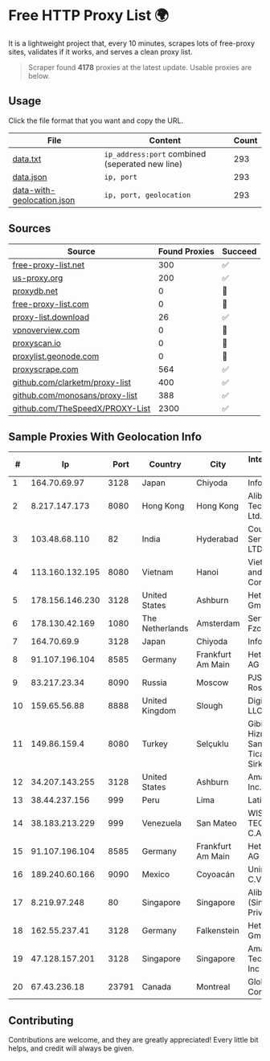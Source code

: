 
# Free HTTP Proxy List 🌍

It is a lightweight project that, every 10 minutes, scrapes lots of free-proxy sites, validates if it works, and serves a clean proxy list.


> Scraper found **4178** proxies at the latest update. Usable proxies are below.

## Usage

Click the file format that you want and copy the URL.


|File|Content|Count|
|----|-------|-----|
|[data.txt](https://raw.githubusercontent.com/themiralay/Proxy-List-World/master/data.txt)|`ip_address:port` combined (seperated new line)|293|
|[data.json](https://raw.githubusercontent.com/themiralay/Proxy-List-World/master/data.json)|`ip, port`|293|
|[data-with-geolocation.json](https://raw.githubusercontent.com/themiralay/Proxy-List-World/master/data-with-geolocation.json)|`ip, port, geolocation`|293|

## Sources

|Source|Found Proxies|Succeed|
|------|-------------|-------|
|[free-proxy-list.net](https://free-proxy-list.net)|300|✅|
|[us-proxy.org](https://www.us-proxy.org)|200|✅|
|[proxydb.net](http://proxydb.net)|0|🚫|
|[free-proxy-list.com](https://free-proxy-list.com/?page=&port=&type%5B%5D=http&type%5B%5D=https&up_time=0&search=Search)|0|🚫|
|[proxy-list.download](https://www.proxy-list.download/HTTP)|26|✅|
|[vpnoverview.com](https://vpnoverview.com/privacy/anonymous-browsing/free-proxy-servers)|0|🚫|
|[proxyscan.io](https://www.proxyscan.io)|0|🚫|
|[proxylist.geonode.com](https://proxylist.geonode.com/api/proxy-list?limit=300&page=1&sort_by=lastChecked&sort_type=desc&protocols=http,https)|0|🚫|
|[proxyscrape.com](https://api.proxyscrape.com/v2/?request=displayproxies&protocol=http&timeout=10000&country=all&ssl=all&anonymity=all)|564|✅|
|[github.com/clarketm/proxy-list](https://raw.githubusercontent.com/clarketm/proxy-list/master/proxy-list-raw.txt)|400|✅|
|[github.com/monosans/proxy-list](https://raw.githubusercontent.com/monosans/proxy-list/main/proxies/http.txt)|388|✅|
|[github.com/TheSpeedX/PROXY-List](https://raw.githubusercontent.com/TheSpeedX/PROXY-List/master/http.txt)|2300|✅|


## Sample Proxies With Geolocation Info

|#|Ip|Port|Country|City|Internet Service Provider|
|-|--|----|-------|----|-------------------------|
|1|164.70.69.97|3128|Japan|Chiyoda|InfoSphere|
|2|8.217.147.173|8080|Hong Kong|Hong Kong|Alibaba (US) Technology Co., Ltd.|
|3|103.48.68.110|82|India|Hyderabad|Country Online Services PVT LTD|
|4|113.160.132.195|8080|Vietnam|Hanoi|VietNam Post and Telecom Corporation|
|5|178.156.146.230|3128|United States|Ashburn|Hetzner Online GmbH|
|6|178.130.42.169|1080|The Netherlands|Amsterdam|Servers Tech Fzco|
|7|164.70.69.9|3128|Japan|Chiyoda|InfoSphere|
|8|91.107.196.104|8585|Germany|Frankfurt Am Main|Hetzner Online AG|
|9|83.217.23.34|8090|Russia|Moscow|PJSC Rostelecom|
|10|159.65.56.88|8888|United Kingdom|Slough|DigitalOcean, LLC|
|11|149.86.159.4|8080|Turkey|Selçuklu|Gibirnet Iletisim Hizmetleri Sanayi VE Ticaret Limited Sirketi|
|12|34.207.143.255|3128|United States|Ashburn|Amazon.com, Inc.|
|13|38.44.237.156|999|Peru|Lima|Latin Cable|
|14|38.183.213.229|999|Venezuela|San Mateo|WISP TECNOGER, C.A.|
|15|91.107.196.104|8585|Germany|Frankfurt Am Main|Hetzner Online AG|
|16|189.240.60.166|9090|Mexico|Coyoacán|Uninet S.A. de C.V.|
|17|8.219.97.248|80|Singapore|Singapore|Alibaba Cloud (Singapore) Private Limited|
|18|162.55.237.41|3128|Germany|Falkenstein|Hetzner Online GmbH|
|19|47.128.157.201|3128|Singapore|Singapore|Amazon Technologies Inc|
|20|67.43.236.18|23791|Canada|Montreal|GloboTech Communications|



## Contributing

Contributions are welcome, and they are greatly appreciated! Every
little bit helps, and credit will always be given.

